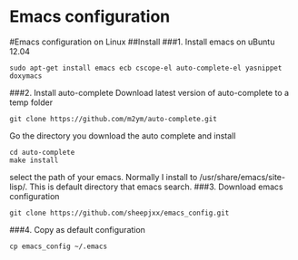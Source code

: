 Emacs configuration
===================
#Emacs configuration on Linux
##Install
###1. Install emacs on uBuntu 12.04
```
sudo apt-get install emacs ecb cscope-el auto-complete-el yasnippet doxymacs
```
###2. Install auto-complete
Download latest version of auto-complete to a temp folder
```
git clone https://github.com/m2ym/auto-complete.git
```
Go the directory you download the auto complete and install
```
cd auto-complete
make install
```
select the path of your emacs. Normally I install to /usr/share/emacs/site-lisp/. This is default directory that emacs search.
###3. Download emacs configuration
```
git clone https://github.com/sheepjxx/emacs_config.git
```
###4. Copy as default configuration
```
cp emacs_config ~/.emacs
```
